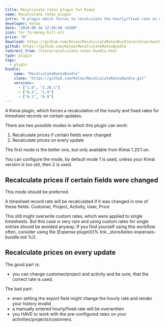 ```yaml
---
title: Recalculate rates plugin for Kimai
name: Recalculate rates plugin
intro: "A plugin which forces to recalculate the hourly/fixed rate on every timesheet update"
developer: keleo
date: "2019-06-16 12:00:00 +0200"
icon: far fa-money-bill-alt
price: "0"
download: https://github.com/Keleo/RecalculateRatesBundle/archive/master.zip
github: https://github.com/Keleo/RecalculateRatesBundle
redirect_from: /store/recalculate-rates-bundle.html
type: plugin
tags:
  - plugin
bundle:
    name: "RecalculateRatesBundle"
    clone: "https://github.com/Keleo/RecalculateRatesBundle.git"
    versions: 
      - ["1.0", "1.20.1"]
      - ["0.2", "1.9"]
      - ["0.1", "0.9"]
---
```


A Kimai plugin, which forces a recalculation of the hourly and fixed rates for timesheet records on certain updates.

There are two possible modes in which this plugin can work:

1. Recalculate prices if certain fields were changed
2. Recalculate prices on every update

The first mode is the better one, but only available from Kimai 1.20.1 on.

You can configure the mode, by default mode 1 is used, unless your Kimai version is too old, then 2 is used.

## Recalculate prices if certain fields were changed

This mode should be preferred.

A timesheet record rate will be recalculated if it was changed in one of these fields: Customer, Project, Activity, User, Price

This still might overwrite custom rates, which were applied to single timesheets.
But this case is very rare and using custom rates for single entries should be avoided anyway.
If you find yourself using this workflow often, consider using the [Expense plugin]({% link _store/keleo-expenses-bundle.md %}).

## Recalculate prices on every update

The good part is:
- you can change customer/project and activity and be sure, that the correct rate is used.

The bad part:
- even setting the export field might change the hourly rate and render your history invalid
- a manually entered hourly/fixed rate will be overwritten
- you HAVE to work with the pre-configured rates on your activities/projects/customers.  
